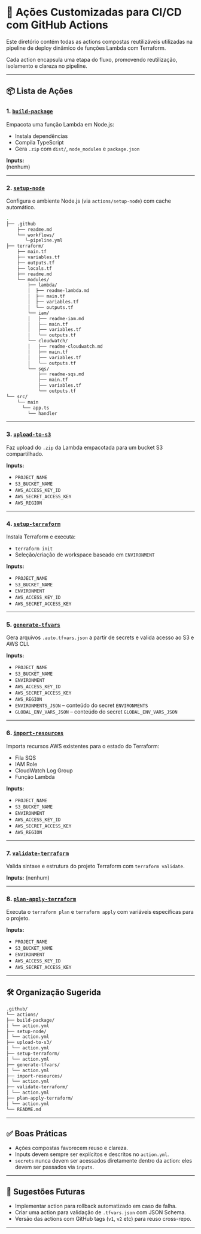 # 📁 Ações Customizadas para CI/CD com GitHub Actions

Este diretório contém todas as actions compostas reutilizáveis utilizadas na pipeline de deploy dinâmico de funções Lambda com Terraform.

Cada action encapsula uma etapa do fluxo, promovendo reutilização, isolamento e clareza no pipeline.

---

## 📦 Lista de Ações

### 1. [`build-package`](./build-package)
Empacota uma função Lambda em Node.js:
- Instala dependências
- Compila TypeScript
- Gera `.zip` com `dist/`, `node_modules` e `package.json`

**Inputs:**  
(nenhum)

---

### 2. [`setup-node`](./setup-node)
Configura o ambiente Node.js (via `actions/setup-node`) com cache automático.

```bash
.
├── .github
    ├── readme.md
    └── workflows/
       └─pipeline.yml
├── terraform/
    ├── main.tf
    ├── variables.tf
    ├── outputs.tf
    ├── locals.tf
    ├── readme.md
    └── modules/
        ├── lambda/
        │  ├── readme-lambda.md
        │  ├── main.tf
        │  ├── variables.tf
        │  └── outputs.tf
        └── iam/
        │   ├── readme-iam.md
        │   ├── main.tf
        │   ├── variables.tf
        │   └── outputs.tf
        └── cloudwatch/
        │   ├── readme-cloudwatch.md
        │   ├── main.tf
        │   ├── variables.tf
        │   └── outputs.tf
        └── sqs/
            ├── readme-sqs.md
            ├── main.tf
            ├── variables.tf
            └── outputs.tf
└── src/
    └── main
      └── app.ts
        └── handler
```

---

### 3. [`upload-to-s3`](./upload-to-s3)
Faz upload do `.zip` da Lambda empacotada para um bucket S3 compartilhado.

**Inputs:**
- `PROJECT_NAME`
- `S3_BUCKET_NAME`
- `AWS_ACCESS_KEY_ID`
- `AWS_SECRET_ACCESS_KEY`
- `AWS_REGION`

---

### 4. [`setup-terraform`](./setup-terraform)
Instala Terraform e executa:
- `terraform init`
- Seleção/criação de workspace baseado em `ENVIRONMENT`

**Inputs:**
- `PROJECT_NAME`
- `S3_BUCKET_NAME`
- `ENVIRONMENT`
- `AWS_ACCESS_KEY_ID`
- `AWS_SECRET_ACCESS_KEY`

---

### 5. [`generate-tfvars`](./generate-tfvars)
Gera arquivos `.auto.tfvars.json` a partir de secrets e valida acesso ao S3 e AWS CLI.

**Inputs:**
- `PROJECT_NAME`
- `S3_BUCKET_NAME`
- `ENVIRONMENT`
- `AWS_ACCESS_KEY_ID`
- `AWS_SECRET_ACCESS_KEY`
- `AWS_REGION`
- `ENVIRONMENTS_JSON` – conteúdo do secret `ENVIRONMENTS`
- `GLOBAL_ENV_VARS_JSON` – conteúdo do secret `GLOBAL_ENV_VARS_JSON`

---

### 6. [`import-resources`](./import-resources)
Importa recursos AWS existentes para o estado do Terraform:
- Fila SQS
- IAM Role
- CloudWatch Log Group
- Função Lambda

**Inputs:**
- `PROJECT_NAME`
- `S3_BUCKET_NAME`
- `ENVIRONMENT`
- `AWS_ACCESS_KEY_ID`
- `AWS_SECRET_ACCESS_KEY`
- `AWS_REGION`

---

### 7. [`validate-terraform`](./validate-terraform)
Valida sintaxe e estrutura do projeto Terraform com `terraform validate`.

**Inputs:**
(nenhum)

---

### 8. [`plan-apply-terraform`](./plan-apply-terraform)
Executa o `terraform plan` e `terraform apply` com variáveis específicas para o projeto.

**Inputs:**
- `PROJECT_NAME`
- `S3_BUCKET_NAME`
- `ENVIRONMENT`
- `AWS_ACCESS_KEY_ID`
- `AWS_SECRET_ACCESS_KEY`

---

## 🛠️ Organização Sugerida

```bash
.github/
└── actions/
├── build-package/
│ └── action.yml
├── setup-node/
│ └── action.yml
├── upload-to-s3/
│ └── action.yml
├── setup-terraform/
│ └── action.yml
├── generate-tfvars/
│ └── action.yml
├── import-resources/
│ └── action.yml
├── validate-terraform/
│ └── action.yml
├── plan-apply-terraform/
│ └── action.yml
└── README.md
```

---

## ✅ Boas Práticas

- Ações compostas favorecem reuso e clareza.
- Inputs devem sempre ser explícitos e descritos no `action.yml`.
- `secrets` nunca devem ser acessados diretamente dentro da action: eles devem ser passados via `inputs`.

---

## 🧩 Sugestões Futuras

- Implementar action para rollback automatizado em caso de falha.
- Criar uma action para validação de `.tfvars.json` com JSON Schema.
- Versão das actions com GitHub tags (`v1`, `v2` etc) para reuso cross-repo.

---


